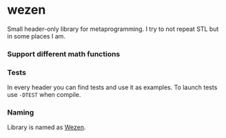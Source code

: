 # wezen
Small header-only library for metaprogramming.
I try to not repeat STL but in some places I am.

### Support different math functions


### Tests
In every header you can find tests and use it as examples. 
To launch tests use ```-DTEST``` when compile.

### Naming
Library is named as [Wezen](https://en.wikipedia.org/wiki/Delta_Canis_Majoris).
